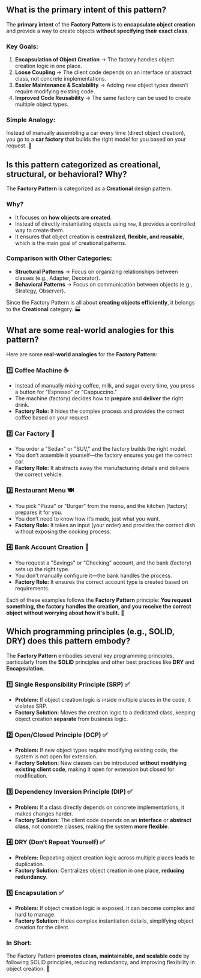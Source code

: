 ## What is the primary intent of this pattern?


The **primary intent** of the **Factory Pattern** is to **encapsulate object creation** and provide a way to create objects **without specifying their exact class**.  

### **Key Goals:**  
1. **Encapsulation of Object Creation** → The factory handles object creation logic in one place.  
2. **Loose Coupling** → The client code depends on an interface or abstract class, not concrete implementations.  
3. **Easier Maintenance & Scalability** → Adding new object types doesn’t require modifying existing code.  
4. **Improved Code Reusability** → The same factory can be used to create multiple object types.  

### **Simple Analogy:**  
Instead of manually assembling a car every time (direct object creation), you go to a **car factory** that builds the right model for you based on your request. 🚗

## Is this pattern categorized as creational, structural, or behavioral? Why?
The **Factory Pattern** is categorized as a **Creational** design pattern.  

### **Why?**  
- It focuses on **how objects are created**.  
- Instead of directly instantiating objects using `new`, it provides a controlled way to create them.  
- It ensures that object creation is **centralized, flexible, and reusable**, which is the main goal of creational patterns.  

### **Comparison with Other Categories:**  
- **Structural Patterns** → Focus on organizing relationships between classes (e.g., Adapter, Decorator).  
- **Behavioral Patterns** → Focus on communication between objects (e.g., Strategy, Observer).  

Since the Factory Pattern is all about **creating objects efficiently**, it belongs to the **Creational** category. 🏭


## What are some real-world analogies for this pattern?

Here are some **real-world analogies** for the **Factory Pattern**:  

### 1️⃣ **Coffee Machine ☕**  
   - Instead of manually mixing coffee, milk, and sugar every time, you press a button for "Espresso" or "Cappuccino."  
   - The machine (factory) decides how to **prepare** and **deliver** the right drink.  
   - **Factory Role:** It hides the complex process and provides the correct coffee based on your request.  

### 2️⃣ **Car Factory 🚗**  
   - You order a "Sedan" or "SUV," and the factory builds the right model.  
   - You don’t assemble it yourself—the factory ensures you get the correct car.  
   - **Factory Role:** It abstracts away the manufacturing details and delivers the correct vehicle.  

### 3️⃣ **Restaurant Menu 🍽️**  
   - You pick "Pizza" or "Burger" from the menu, and the kitchen (factory) prepares it for you.  
   - You don’t need to know how it’s made, just what you want.  
   - **Factory Role:** It takes an input (your order) and provides the correct dish without exposing the cooking process.  

### 4️⃣ **Bank Account Creation 🏦**  
   - You request a "Savings" or "Checking" account, and the bank (factory) sets up the right type.  
   - You don’t manually configure it—the bank handles the process.  
   - **Factory Role:** It ensures the correct account type is created based on requirements.  

Each of these examples follows the **Factory Pattern** principle: **You request something, the factory handles the creation, and you receive the correct object without worrying about how it's built.** 🚀

## Which programming principles (e.g., SOLID, DRY) does this pattern embody?
The **Factory Pattern** embodies several key programming principles, particularly from the **SOLID** principles and other best practices like **DRY** and **Encapsulation**.  

### **1️⃣ Single Responsibility Principle (SRP) ✅**  
- **Problem:** If object creation logic is inside multiple places in the code, it violates SRP.  
- **Factory Solution:** Moves the creation logic to a dedicated class, keeping object creation **separate** from business logic.  

### **2️⃣ Open/Closed Principle (OCP) ✅**  
- **Problem:** If new object types require modifying existing code, the system is not open for extension.  
- **Factory Solution:** New classes can be introduced **without modifying existing client code**, making it open for extension but closed for modification.  

### **3️⃣ Dependency Inversion Principle (DIP) ✅**  
- **Problem:** If a class directly depends on concrete implementations, it makes changes harder.  
- **Factory Solution:** The client code depends on an **interface** or **abstract class**, not concrete classes, making the system **more flexible**.  

### **4️⃣ DRY (Don’t Repeat Yourself) ✅**  
- **Problem:** Repeating object creation logic across multiple places leads to duplication.  
- **Factory Solution:** Centralizes object creation in one place, **reducing redundancy**.  

### **5️⃣ Encapsulation ✅**  
- **Problem:** If object creation logic is exposed, it can become complex and hard to manage.  
- **Factory Solution:** Hides complex instantiation details, simplifying object creation for the client.  

### **In Short:**  
The Factory Pattern **promotes clean, maintainable, and scalable code** by following SOLID principles, reducing redundancy, and improving flexibility in object creation. 🚀